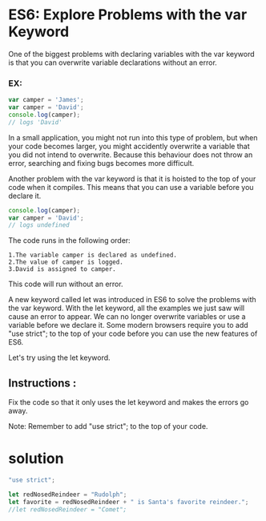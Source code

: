 # ES6: Explore Problems with the var Keyword
One of the biggest problems with declaring variables with the var keyword is that 
you can overwrite variable declarations without an error.

### EX:
```javascript
var camper = 'James';
var camper = 'David';
console.log(camper);
// logs 'David'
```

In a small application, you might not run into this type of problem, but when your code becomes larger, 
you might accidently overwrite a variable that you did not intend to overwrite.
Because this behaviour does not throw an error, searching and fixing bugs becomes more difficult.

Another problem with the var keyword is that it is hoisted to the top of your code when it compiles.
This means that you can use a variable before you declare it.

```javascript
console.log(camper);
var camper = 'David';
// logs undefined
```

The code runs in the following order:

    1.The variable camper is declared as undefined.
    2.The value of camper is logged.
    3.David is assigned to camper.

This code will run without an error.

A new keyword called let was introduced in ES6 to solve the problems with the var keyword.
With the let keyword, all the examples we just saw will cause an error to appear.
We can no longer overwrite variables or use a variable before we declare it.
Some modern browsers require you to add "use strict"; to the top of your code before you can use the new features of ES6.

Let's try using the let keyword.

## Instructions :
Fix the code so that it only uses the let keyword and makes the errors go away.

Note: Remember to add "use strict"; to the top of your code.

# solution

```javascript
"use strict";

let redNosedReindeer = "Rudolph";
let favorite = redNosedReindeer + " is Santa's favorite reindeer.";
//let redNosedReindeer = "Comet";

```
